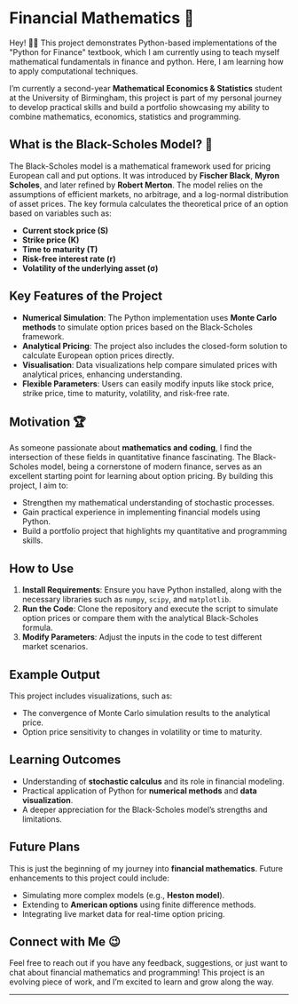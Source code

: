 # Financial Mathematics 🎯

Hey! 🙌🏾 This project demonstrates Python-based implementations of the "Python for Finance" textbook, which I am currently using to teach myself mathematical fundamentals in finance and python. Here, I am learning how to apply computational techniques.

I’m currently a second-year **Mathematical Economics & Statistics** student at the University of Birmingham, this project is part of my personal journey to develop practical skills and build a portfolio showcasing my ability to combine mathematics, economics, statistics and programming.


## What is the Black-Scholes Model? 🤔
The Black-Scholes model is a mathematical framework used for pricing European call and put options. It was introduced by **Fischer Black**, **Myron Scholes**, and later refined by **Robert Merton**. The model relies on the assumptions of efficient markets, no arbitrage, and a log-normal distribution of asset prices. The key formula calculates the theoretical price of an option based on variables such as:

- **Current stock price (S)**
- **Strike price (K)**
- **Time to maturity (T)**
- **Risk-free interest rate (r)**
- **Volatility of the underlying asset (σ)**

## Key Features of the Project

- **Numerical Simulation**: The Python implementation uses **Monte Carlo methods** to simulate option prices based on the Black-Scholes framework.
- **Analytical Pricing**: The project also includes the closed-form solution to calculate European option prices directly.
- **Visualisation**: Data visualizations help compare simulated prices with analytical prices, enhancing understanding.
- **Flexible Parameters**: Users can easily modify inputs like stock price, strike price, time to maturity, volatility, and risk-free rate.

## Motivation 🏆

As someone passionate about **mathematics and coding**, I find the intersection of these fields in quantitative finance fascinating. The Black-Scholes model, being a cornerstone of modern finance, serves as an excellent starting point for learning about option pricing. By building this project, I aim to:

- Strengthen my mathematical understanding of stochastic processes.
- Gain practical experience in implementing financial models using Python.
- Build a portfolio project that highlights my quantitative and programming skills.

## How to Use

1. **Install Requirements**: Ensure you have Python installed, along with the necessary libraries such as `numpy`, `scipy`, and `matplotlib`.
2. **Run the Code**: Clone the repository and execute the script to simulate option prices or compare them with the analytical Black-Scholes formula.
3. **Modify Parameters**: Adjust the inputs in the code to test different market scenarios.

## Example Output

This project includes visualizations, such as:

- The convergence of Monte Carlo simulation results to the analytical price.
- Option price sensitivity to changes in volatility or time to maturity.

## Learning Outcomes

- Understanding of **stochastic calculus** and its role in financial modeling.
- Practical application of Python for **numerical methods** and **data visualization**.
- A deeper appreciation for the Black-Scholes model’s strengths and limitations.

## Future Plans

This is just the beginning of my journey into **financial mathematics**. Future enhancements to this project could include:

- Simulating more complex models (e.g., **Heston model**).
- Extending to **American options** using finite difference methods.
- Integrating live market data for real-time option pricing.

## Connect with Me 😉
Feel free to reach out if you have any feedback, suggestions, or just want to chat about financial mathematics and programming! This project is an evolving piece of work, and I’m excited to learn and grow along the way.



---


